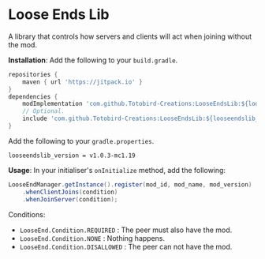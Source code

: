 # Loose Ends Lib
A library that controls how servers and clients will act when joining without the mod.

__Installation__:
Add the following to your `build.gradle`.
```gradle
repositories {
    maven { url 'https://jitpack.io' }
}
dependencies {
    modImplementation 'com.github.Totobird-Creations:LooseEndsLib:${looseendslib_version}'
    // Optional.
    include 'com.github.Totobird-Creations:LooseEndsLib:${looseendslib_version}'
}
```
Add the following to your `gradle.properties`.
```properties
looseendslib_version = v1.0.3-mc1.19
```

__Usage__:
In your initialiser's `onInitialize` method, add the following:
```java
LooseEndManager.getInstance().register(mod_id, mod_name, mod_version)
    .whenClientJoins(condition)
    .whenJoinServer(condition);
```
Conditions:
- `LooseEnd.Condition.REQUIRED` : The peer must also have the mod.
- `LooseEnd.Condition.NONE` : Nothing happens.
- `LooseEnd.Condition.DISALLOWED` : The peer can not have the mod.
